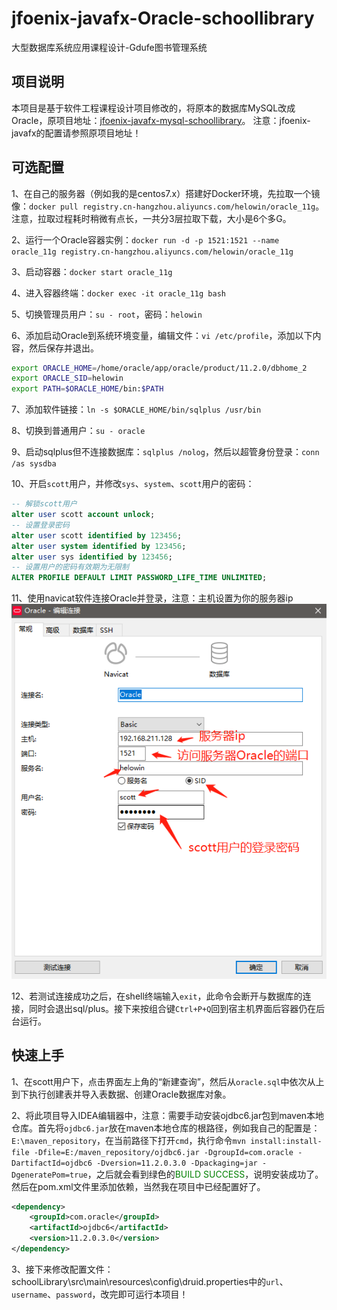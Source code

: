 # jfoenix-javafx-Oracle-schoollibrary

大型数据库系统应用课程设计-Gdufe图书管理系统

## 项目说明

本项目是基于软件工程课程设计项目修改的，将原本的数据库MySQL改成Oracle，原项目地址：[jfoenix-javafx-mysql-schoollibrary](https://github.com/Acgoto/jfoenix-javafx-mysql-schoollibrary)。
注意：jfoenix-javafx的配置请参照原项目地址！

## 可选配置
1、在自己的服务器（例如我的是centos7.x）搭建好Docker环境，先拉取一个镜像：`docker pull registry.cn-hangzhou.aliyuncs.com/helowin/oracle_11g`。注意，拉取过程耗时稍微有点长，一共分3层拉取下载，大小是6个多G。

2、运行一个Oracle容器实例：`docker run -d -p 1521:1521 --name oracle_11g registry.cn-hangzhou.aliyuncs.com/helowin/oracle_11g`

3、启动容器：`docker start oracle_11g`

4、进入容器终端：`docker exec -it oracle_11g bash`

5、切换管理员用户：`su - root`，密码：`helowin`

6、添加启动Oracle到系统环境变量，编辑文件：`vi /etc/profile`，添加以下内容，然后保存并退出。

```bash
export ORACLE_HOME=/home/oracle/app/oracle/product/11.2.0/dbhome_2
export ORACLE_SID=helowin
export PATH=$ORACLE_HOME/bin:$PATH
```

7、添加软件链接：`ln -s $ORACLE_HOME/bin/sqlplus /usr/bin`

8、切换到普通用户：`su - oracle`

9、启动sqlplus但不连接数据库：`sqlplus /nolog`，然后以超管身份登录：`conn /as sysdba`

10、开启`scott`用户，并修改`sys`、`system`、`scott`用户的密码：
```sql
-- 解锁scott用户
alter user scott account unlock;
-- 设置登录密码
alter user scott identified by 123456;
alter user system identified by 123456;
alter user sys identified by 123456;
-- 设置用户的密码有效期为无限制
ALTER PROFILE DEFAULT LIMIT PASSWORD_LIFE_TIME UNLIMITED;
```

11、使用navicat软件连接Oracle并登录，注意：主机设置为你的服务器ip
![navicat链接Oracle](./navicat链接Oracle.png)

12、若测试连接成功之后，在shell终端输入`exit`，此命令会断开与数据库的连接，同时会退出sql/plus。接下来按组合键`Ctrl+P+Q`回到宿主机界面后容器仍在后台运行。

## 快速上手
1、在scott用户下，点击界面左上角的“新建查询”，然后从`oracle.sql`中依次从上到下执行创建表并导入表数据、创建Oracle数据库对象。

2、将此项目导入IDEA编辑器中，注意：需要手动安装ojdbc6.jar包到maven本地仓库。首先将`ojdbc6.jar`放在maven本地仓库的根路径，例如我自己的配置是：`E:\maven_repository`，在当前路径下打开`cmd`，执行命令`mvn install:install-file -Dfile=E:/maven_repository/ojdbc6.jar -DgroupId=com.oracle -DartifactId=ojdbc6 -Dversion=11.2.0.3.0 -Dpackaging=jar -DgeneratePom=true`，之后就会看到绿色的<font color=green >BUILD SUCCESS</font>，说明安装成功了。然后在pom.xml文件里添加依赖，当然我在项目中已经配置好了。
```xml
<dependency>
    <groupId>com.oracle</groupId>
    <artifactId>ojdbc6</artifactId>
    <version>11.2.0.3.0</version>
</dependency>
```

3、接下来修改配置文件：schoolLibrary\src\main\resources\config\druid.properties中的`url`、`username`、`password`，改完即可运行本项目！